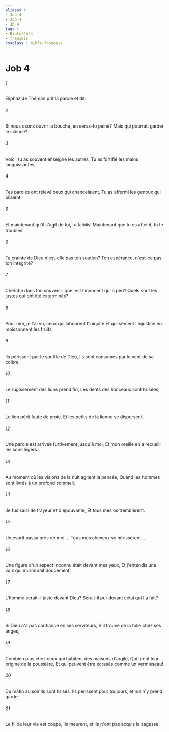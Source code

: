 ```yaml
---
aliases : 
- Job 4
- Job 4
- Jb 4
tags : 
- Bible/Jb/4
- français
cssclass : bible-français
---
```


# Job 4

###### 1
Eliphaz de Théman prit la parole et dit:
###### 2
Si nous osons ouvrir la bouche, en seras-tu peiné? Mais qui pourrait garder le silence?
###### 3
Voici, tu as souvent enseigné les autres, Tu as fortifié les mains languissantes,
###### 4
Tes paroles ont relevé ceux qui chancelaient, Tu as affermi les genoux qui pliaient.
###### 5
Et maintenant qu'il s'agit de toi, tu faiblis! Maintenant que tu es atteint, tu te troubles!
###### 6
Ta crainte de Dieu n'est-elle pas ton soutien? Ton espérance, n'est-ce pas ton intégrité?
###### 7
Cherche dans ton souvenir: quel est l'innocent qui a péri? Quels sont les justes qui ont été exterminés?
###### 8
Pour moi, je l'ai vu, ceux qui labourent l'iniquité Et qui sèment l'injustice en moissonnent les fruits;
###### 9
Ils périssent par le souffle de Dieu, Ils sont consumés par le vent de sa colère,
###### 10
Le rugissement des lions prend fin, Les dents des lionceaux sont brisées;
###### 11
Le lion périt faute de proie, Et les petits de la lionne se dispersent.
###### 12
Une parole est arrivée furtivement jusqu'à moi, Et mon oreille en a recueilli les sons légers.
###### 13
Au moment où les visions de la nuit agitent la pensée, Quand les hommes sont livrés à un profond sommeil,
###### 14
Je fus saisi de frayeur et d'épouvante, Et tous mes os tremblèrent.
###### 15
Un esprit passa près de moi.... Tous mes cheveux se hérissèrent....
###### 16
Une figure d'un aspect inconnu était devant mes yeux, Et j'entendis une voix qui murmurait doucement:
###### 17
L'homme serait-il juste devant Dieu? Serait-il pur devant celui qui l'a fait?
###### 18
Si Dieu n'a pas confiance en ses serviteurs, S'il trouve de la folie chez ses anges,
###### 19
Combien plus chez ceux qui habitent des maisons d'argile, Qui tirent leur origine de la poussière, Et qui peuvent être écrasés comme un vermisseau!
###### 20
Du matin au soir ils sont brisés, Ils périssent pour toujours, et nul n'y prend garde;
###### 21
Le fil de leur vie est coupé, Ils meurent, et ils n'ont pas acquis la sagesse.
